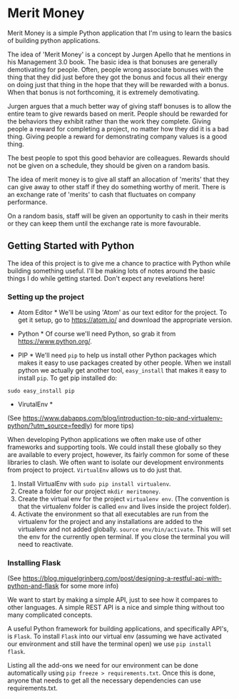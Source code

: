 # Merit Money

Merit Money is a simple Python application that I'm using to learn the basics of building python applications.  

The idea of 'Merit Money' is a concept by Jurgen Apello that he mentions in his Management 3.0 book.  The basic idea is that bonuses are generally demotivating for people.  Often, people wrong associate bonuses with the thing that they did just before they got the bonus and focus all their energy on doing just that thing in the hope that they will be rewarded with a bonus.  When that bonus is not forthcoming, it is extremely demotivating.

Jurgen argues that a much better way of giving staff bonuses is to allow the entire team to give rewards based on merit.  People should be rewarded for the behaviors they exhibit rather than the work they complete.  Giving people a reward for completing a project, no matter how they did it is a bad thing.  Giving people a reward for demonstrating company values is a good thing.

The best people to spot this good behavior are colleagues.  Rewards should not be given on a schedule, they should be given on a random basis.  

The idea of merit money is to give all staff an allocation of 'merits' that they can give away to other staff if they do something worthy of merit.  There is an exchange rate of 'merits' to cash that fluctuates on company performance.

On a random basis, staff will be given an opportunity to cash in their merits or they can keep them until the exchange rate is more favourable.

## Getting Started with Python

The idea of this project is to give me a chance to practice with Python while building something useful.  I'll be making lots of notes around the basic things I do while getting started.  Don't expect any revelations here!

### Setting up the project

* Atom Editor *
We'll be using 'Atom' as our text editor for the project.  To get it setup, go to https://atom.io/ and download the appropriate version.

* Python *
Of course we'll need Python, so grab it from https://www.python.org/.

* PIP *
We'll need `pip` to help us install other Python packages which makes it easy to use packages created by other people.  When we install python we actually get another tool, `easy_install` that makes it easy to install `pip`.  To get pip installed do:

```
sudo easy_install pip
```

* VirutalEnv *

(See https://www.dabapps.com/blog/introduction-to-pip-and-virtualenv-python/?utm_source=feedly) for more tips)

When developing Python applications we often make use of other frameworks and supporting tools.  We could install these globally so they are available to every project, however, its fairly common for some of these libraries to clash.  We often want to isolate our development environments from project to project.  `VirtualEnv` allows us to do just that.

1.  Install VirtualEnv with `sudo pip install virtualenv`.
2.  Create a folder for our project `mkdir meritmoney`.
3.  Create the virtual env for the project `virtualenv env`.
(The convention is that the virtualenv folder is called `env` and lives inside the project folder).
4.  Activate the environment so that all executables are run from the virtualenv for the project and any installations are added to the virtualenv and not added globally.  `source env/bin/activate`.  This will set the env for the currently open terminal.  If you close the terminal you will need to reactivate.

### Installing Flask

(See https://blog.miguelgrinberg.com/post/designing-a-restful-api-with-python-and-flask for some more info)

We want to start by making a simple API, just to see how it compares to other languages.  A simple REST API is a nice and simple thing without too many complicated concepts.

A useful Python framework for building applications, and specifically API's, is `Flask`.  To install `Flask` into our virtual env (assuming we have activated our environment and still have the terminal open) we use `pip install flask`.






Listing all the add-ons we need for our environment can be done automatically using `pip freeze > requirements.txt`.  Once this is done, anyone that needs to get all the necessary dependencies can use requirements.txt.
